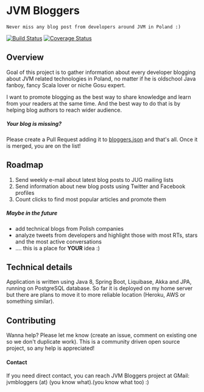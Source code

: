 # JVM Bloggers
    Never miss any blog post from developers around JVM in Poland :)

[![Build Status](https://travis-ci.org/tdziurko/jvm-bloggers.svg?branch=master)](https://travis-ci.org/tdziurko/jvm-bloggers)  [![Coverage Status](https://coveralls.io/repos/tdziurko/jvm-bloggers/badge.svg?branch=master&service=github)](https://coveralls.io/github/tdziurko/jvm-bloggers?branch=master)

## Overview
Goal of this project is to gather information about every developer blogging about JVM related technologies in Poland, no matter if he is oldschool Java fanboy, fancy Scala lover or niche Gosu expert.

I want to promote blogging as the best way to share knowledge and learn from your readers at the same time. And the best way to do that is by helping blog authors to reach wider audience.

##### Your blog is missing? 
Please create a Pull Request adding it to [bloggers.json](https://github.com/tdziurko/jvm-bloggers/blob/master/src/main/resources/bloggers.json) and that's all. Once it is merged, you are on the list!

## Roadmap

1. Send weekly e-mail about latest blog posts to JUG mailing lists
2. Send information about new blog posts using Twitter and Facebook profiles
3. Count clicks to find most popular articles and promote them

##### Maybe in the future
* add technical blogs from Polish companies
* analyze tweets from developers and highlight those with most RTs, stars and the most active conversations
* .... this is a place for __YOUR__ idea :)

## Technical details

Application is written using Java 8, Spring Boot, Liquibase, Akka and JPA, running on PostgreSQL database. So far it is deployed on my home server but there are plans to move it to more reliable location (Heroku, AWS or something similar).

## Contributing

Wanna help? Please let me know (create an issue, comment on existing one so we don't duplicate work). This is a community driven open source project, so any help is appreciated!

#### Contact

If you need direct contact, you can reach JVM Bloggers project at GMail: jvmbloggers (at) (you know what).(you know what too) :)
